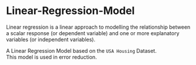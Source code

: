 # Linear-Regression-Model

Linear regression is a linear approach to modelling the relationship between a scalar response (or dependent variable) and one or more explanatory variables (or independent variables).

A Linear Regression Model based on the `USA Housing` Dataset.</br>
This model is used in error reduction.
